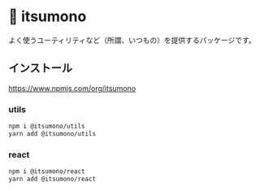 # 🍚 itsumono

よく使うユーティリティなど（所謂、いつもの）を提供するパッケージです。


## インストール

https://www.npmjs.com/org/itsumono

### utils

```bash
npm i @itsumono/utils
yarn add @itsumono/utils
```

### react

```bash
npm i @itsumono/react
yarn add @itsumono/react
```
